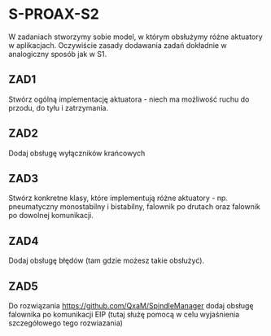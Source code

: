 # S-PROAX-S2

W zadaniach stworzymy sobie model, w którym obsłużymy różne aktuatory w aplikacjach. Oczywiście zasady dodawania zadań dokładnie w analogiczny sposób jak w S1.

## ZAD1
Stwórz ogólną implementację aktuatora - niech ma możliwość ruchu do przodu, do tyłu i zatrzymania.

## ZAD2
Dodaj obsługę wyłączników krańcowych

## ZAD3
Stwórz konkretne klasy, które implementują różne aktuatory - np. pneumatyczny monostabilny i bistabilny, falownik po drutach oraz falownik po dowolnej komunikacji.

## ZAD4
Dodaj obsługę błędów (tam gdzie możesz takie obsłużyć).

## ZAD5
Do rozwiązania https://github.com/QxaM/SpindleManager dodaj obsługę falownika po komunikacji EIP (tutaj służę pomocą w celu wyjaśnienia szczegółowego tego rozwiazania)

